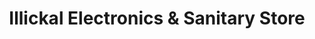 ---
title: "Illickal Electronics & Sanitary Store"
url: /cherthala-thankey/illickal-electronics-und-sanitary-store/
shop: Elektronik
---